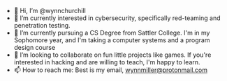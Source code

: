 - 👋 Hi, I’m @wynnchurchill
- 👀 I’m currently interested in cybersecurity, specifically red-teaming and penetration testing. 
- 🌱 I’m currently pursuing a CS Degree from Sattler College. I'm in my Sophomore year, and I'm taking a computer systems and a program design course
- 💞️ I’m looking to collaborate on fun little projects like games. If you're interested in hacking and are willing to teach, I'm happy to learn.
- 📫 How to reach me: Best is my email, wynnmiller@protonmail.com

<!---
wynnchurchill/wynnchurchill is a ✨ special ✨ repository because its `README.md` (this file) appears on your GitHub profile.
You can click the Preview link to take a look at your changes.
--->
